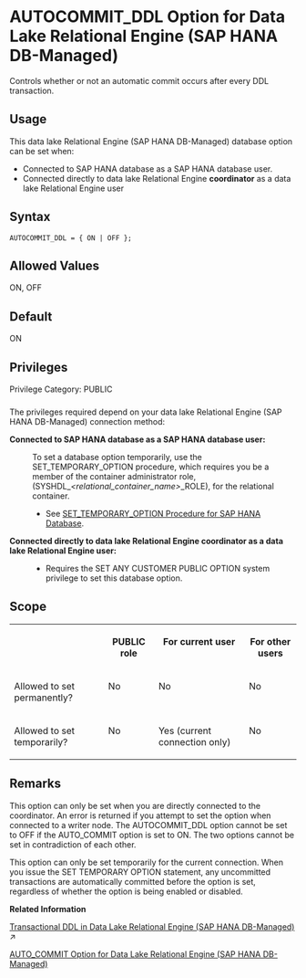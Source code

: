<!-- loio9e5f62ee0d9149c59b4513d19627b8ce -->

# AUTOCOMMIT\_DDL Option for Data Lake Relational Engine \(SAP HANA DB-Managed\)

Controls whether or not an automatic commit occurs after every DDL transaction.



<a name="loio9e5f62ee0d9149c59b4513d19627b8ce__section_dzz_4jj_kyb"/>

## Usage

This data lake Relational Engine \(SAP HANA DB-Managed\) database option can be set when:

-   Connected to SAP HANA database as a SAP HANA database user.
-   Connected directly to data lake Relational Engine **coordinator** as a data lake Relational Engine user



<a name="loio9e5f62ee0d9149c59b4513d19627b8ce__section_vh2_ydk_kxb"/>

## Syntax

```
AUTOCOMMIT_DDL = { ON | OFF };
```



<a name="loio9e5f62ee0d9149c59b4513d19627b8ce__section_hxr_ydk_kxb"/>

## Allowed Values

ON, OFF



<a name="loio9e5f62ee0d9149c59b4513d19627b8ce__section_wdg_zdk_kxb"/>

## Default

ON



<a name="loio9e5f62ee0d9149c59b4513d19627b8ce__section_shs_zdk_kxb"/>

## Privileges

Privilege Category: PUBLIC



### 

The privileges required depend on your data lake Relational Engine \(SAP HANA DB-Managed\) connection method:


<dl>
<dt><b>

Connected to SAP HANA database as a SAP HANA database user:

</b></dt>
<dd>

To set a database option temporarily, use the SET\_TEMPORARY\_OPTION procedure, which requires you be a member of the container administrator role, \(SYSHDL\_*<relational\_container\_name\>*\_ROLE\), for the relational container.

-   See [SET\_TEMPORARY\_OPTION Procedure for SAP HANA Database](../080-sap-hana-database-for-data-lake-relational-engine/set-temporary-option-procedure-for-sap-hana-database-abcd703.md).




</dd><dt><b>

Connected directly to data lake Relational Engine **coordinator** as a data lake Relational Engine user:

</b></dt>
<dd>

-   Requires the SET ANY CUSTOMER PUBLIC OPTION system privilege to set this database option.



</dd>
</dl>



<a name="loio9e5f62ee0d9149c59b4513d19627b8ce__section_k1j_12k_kxb"/>

## Scope


<table>
<tr>
<th valign="top">

 

</th>
<th valign="top">

PUBLIC role

</th>
<th valign="top">

For current user

</th>
<th valign="top">

For other users

</th>
</tr>
<tr>
<td valign="top">

Allowed to set permanently?

</td>
<td valign="top">

No

</td>
<td valign="top">

No

</td>
<td valign="top">

No

</td>
</tr>
<tr>
<td valign="top">

Allowed to set temporarily?

</td>
<td valign="top">

No

</td>
<td valign="top">

Yes \(current connection only\)

</td>
<td valign="top">

No

</td>
</tr>
</table>



<a name="loio9e5f62ee0d9149c59b4513d19627b8ce__section_vkv_12k_kxb"/>

## Remarks

This option can only be set when you are directly connected to the coordinator. An error is returned if you attempt to set the option when connected to a writer node. The AUTOCOMMIT\_DDL option cannot be set to OFF if the AUTO\_COMMIT option is set to ON. The two options cannot be set in contradiction of each other.

This option can only be set temporarily for the current connection. When you issue the SET TEMPORARY OPTION statement, any uncommitted transactions are automatically committed before the option is set, regardless of whether the option is being enabled or disabled.

**Related Information**  


[Transactional DDL in Data Lake Relational Engine (SAP HANA DB-Managed)](https://help.sap.com/viewer/9220e7fec0fe4503b5c5a6e21d584e63/2024_1_QRC/en-US/b2cc85f7c63242aca62bf0ee446b6524.html "Transactional DDL lets you execute an arbitrary number of DDL statements as a single transaction and then decide whether to commit or roll back the transaction as a whole.") :arrow_upper_right:

[AUTO\_COMMIT Option for Data Lake Relational Engine \(SAP HANA DB-Managed\)](auto-commit-option-for-data-lake-relational-engine-sap-hana-db-managed-cf5e812.md "Causes an automatic commit after every DML request.")

